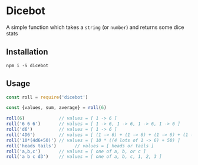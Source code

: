 # Dicebot

A simple function which takes a `string` (or `number`) and returns some dice stats

## Installation

`npm i -S dicebot`

## Usage

```js
const roll = require('dicebot')

const {values, sum, average} = roll(6)

roll(6)             // values = [ 1 -> 6 ]
roll('6 6 6')       // values = [ 1 -> 6, 1 -> 6, 1 -> 6, 1 -> 6 ]
roll('d6')          // values = [ 1 -> 6 ]
roll('4D6')         // values = [ (1 -> 6) + (1 -> 6) + (1 -> 6) + (1 -> 6) ]
roll('10*(4d6+50)') // values = [ 10 * ((4 lots of 1 -> 6) + 50) ]
roll('heads tails')       // values = [ heads or tails ]
roll('a,b,c')       // values = [ one of a, b, or c ]
roll('a b c d3')    // values = [ one of a, b, c, 1, 2, 3 ]
```